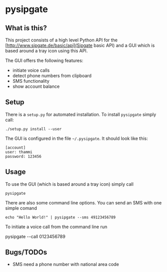 # pysipgate

## What is this?

This project consists of a high level Python API for the
[http://www.sipgate.de/basic/api](Sipgate basic API) and a GUI which is based
around a tray icon using this API.

The GUI offers the following features:

* initiate voice calls
* detect phone numbers from clipboard
* SMS functionality
* show account balance

## Setup

There is a `setup.py` for automated installation. To install `pysipgate` simply
call:

    ./setup.py install --user

The GUI is configured in the file `~/.pysipgate`. It should look like this:

    [account]
    user: thammi
    password: 123456

## Usage

To use the GUI (which is based around a tray icon) simply call

    pysipgate

There are also some command line options. You can send an SMS with one simple comand

    echo "Hello World!" | pysipgate --sms 49123456789

To initiate a voice call from the command line run

   pysipgate --call 0123456789

## Bugs/TODOs

* SMS need a phone number with national area code

